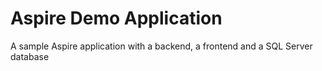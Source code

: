 # Aspire Demo Application

A sample Aspire application with a backend, a frontend and a SQL Server database
